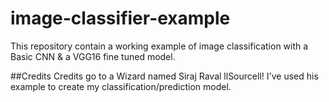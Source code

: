 # image-classifier-example
This repository contain a working example of image classification with a Basic CNN &amp; a VGG16 fine tuned model.

##Credits
Credits go to a Wizard named Siraj Raval llSourcell! I've used his example to create my classification/prediction model.
